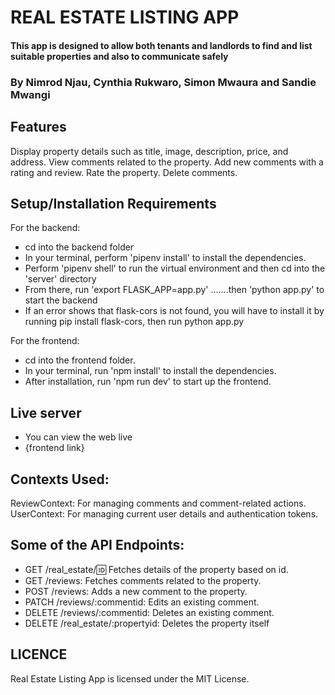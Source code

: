 # REAL ESTATE LISTING APP
#### This app is designed to allow both tenants and landlords to find and list suitable properties and also to communicate safely 

### By Nimrod Njau, Cynthia Rukwaro, Simon Mwaura and Sandie Mwangi 

## Features
Display property details such as title, image, description, price, and address.
View comments related to the property.
Add new comments with a rating and review.
Rate the property.
Delete comments.

## Setup/Installation Requirements
For the backend:
* cd into the backend folder
* In your terminal, perform 'pipenv install' to install the dependencies.
* Perform 'pipenv shell' to run the virtual environment and then cd into the 'server' directory
* From there, run 'export FLASK_APP=app.py' .......then 'python app.py' to start the backend
* If an error shows that flask-cors is not found, you will have to install it by running pip install flask-cors, then run python app.py

For the frontend:
* cd into the frontend folder.
* In your terminal, run 'npm install' to install the dependencies.
* After installation, run 'npm run dev' to start up the frontend.


## Live server
* You can view the web live 
* {frontend link}


## Contexts Used:
ReviewContext: For managing comments and comment-related actions.
UserContext: For managing current user details and authentication tokens.

## Some of the API Endpoints:
* GET /real_estate/:id: Fetches details of the property based on id.
* GET /reviews: Fetches comments related to the property.
* POST /reviews: Adds a new comment to the property.
* PATCH /reviews/:commentid: Edits an existing comment.
* DELETE /reviews/:commentid: Deletes an existing comment.
* DELETE /real_estate/:propertyid: Deletes the property itself

## LICENCE
Real Estate Listing App is licensed under the MIT License.
  
